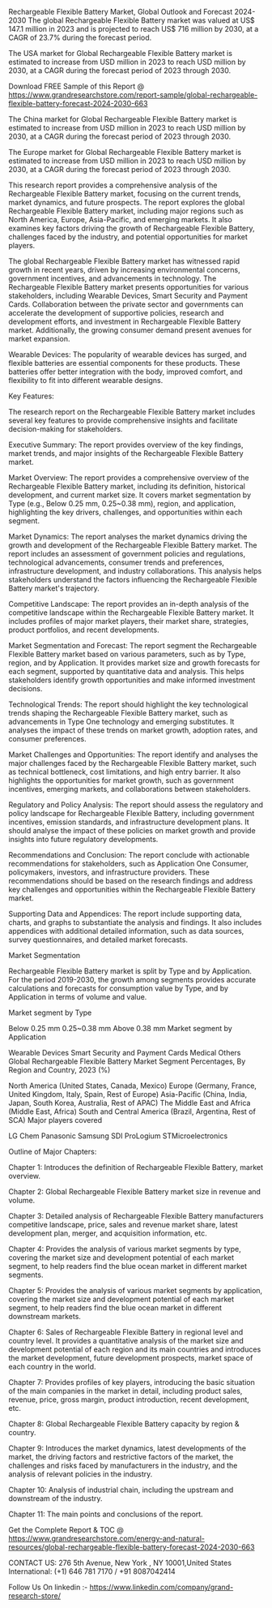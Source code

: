 Rechargeable Flexible Battery Market, Global Outlook and Forecast 2024-2030
The global Rechargeable Flexible Battery market was valued at US$ 147.1 million in 2023 and is projected to reach US$ 716 million by 2030, at a CAGR of 23.7% during the forecast period.

The USA market for Global Rechargeable Flexible Battery market is estimated to increase from USD million in 2023 to reach USD million by 2030, at a CAGR during the forecast period of 2023 through 2030.

Download FREE Sample of this Report @ https://www.grandresearchstore.com/report-sample/global-rechargeable-flexible-battery-forecast-2024-2030-663

The China market for Global Rechargeable Flexible Battery market is estimated to increase from USD million in 2023 to reach USD million by 2030, at a CAGR during the forecast period of 2023 through 2030.

The Europe market for Global Rechargeable Flexible Battery market is estimated to increase from USD million in 2023 to reach USD million by 2030, at a CAGR during the forecast period of 2023 through 2030.

This research report provides a comprehensive analysis of the Rechargeable Flexible Battery market, focusing on the current trends, market dynamics, and future prospects. The report explores the global Rechargeable Flexible Battery market, including major regions such as North America, Europe, Asia-Pacific, and emerging markets. It also examines key factors driving the growth of Rechargeable Flexible Battery, challenges faced by the industry, and potential opportunities for market players.

The global Rechargeable Flexible Battery market has witnessed rapid growth in recent years, driven by increasing environmental concerns, government incentives, and advancements in technology. The Rechargeable Flexible Battery market presents opportunities for various stakeholders, including Wearable Devices, Smart Security and Payment Cards. Collaboration between the private sector and governments can accelerate the development of supportive policies, research and development efforts, and investment in Rechargeable Flexible Battery market. Additionally, the growing consumer demand present avenues for market expansion.

Wearable Devices: The popularity of wearable devices has surged, and flexible batteries are essential components for these products. These batteries offer better integration with the body, improved comfort, and flexibility to fit into different wearable designs.

Key Features:

The research report on the Rechargeable Flexible Battery market includes several key features to provide comprehensive insights and facilitate decision-making for stakeholders.

Executive Summary: The report provides overview of the key findings, market trends, and major insights of the Rechargeable Flexible Battery market.

Market Overview: The report provides a comprehensive overview of the Rechargeable Flexible Battery market, including its definition, historical development, and current market size. It covers market segmentation by Type (e.g., Below 0.25 mm, 0.25~0.38 mm), region, and application, highlighting the key drivers, challenges, and opportunities within each segment.

Market Dynamics: The report analyses the market dynamics driving the growth and development of the Rechargeable Flexible Battery market. The report includes an assessment of government policies and regulations, technological advancements, consumer trends and preferences, infrastructure development, and industry collaborations. This analysis helps stakeholders understand the factors influencing the Rechargeable Flexible Battery market's trajectory.

Competitive Landscape: The report provides an in-depth analysis of the competitive landscape within the Rechargeable Flexible Battery market. It includes profiles of major market players, their market share, strategies, product portfolios, and recent developments.

Market Segmentation and Forecast: The report segment the Rechargeable Flexible Battery market based on various parameters, such as by Type, region, and by Application. It provides market size and growth forecasts for each segment, supported by quantitative data and analysis. This helps stakeholders identify growth opportunities and make informed investment decisions.

Technological Trends: The report should highlight the key technological trends shaping the Rechargeable Flexible Battery market, such as advancements in Type One technology and emerging substitutes. It analyses the impact of these trends on market growth, adoption rates, and consumer preferences.

Market Challenges and Opportunities: The report identify and analyses the major challenges faced by the Rechargeable Flexible Battery market, such as technical bottleneck, cost limitations, and high entry barrier. It also highlights the opportunities for market growth, such as government incentives, emerging markets, and collaborations between stakeholders.

Regulatory and Policy Analysis: The report should assess the regulatory and policy landscape for Rechargeable Flexible Battery, including government incentives, emission standards, and infrastructure development plans. It should analyse the impact of these policies on market growth and provide insights into future regulatory developments.

Recommendations and Conclusion: The report conclude with actionable recommendations for stakeholders, such as Application One Consumer, policymakers, investors, and infrastructure providers. These recommendations should be based on the research findings and address key challenges and opportunities within the Rechargeable Flexible Battery market.

Supporting Data and Appendices: The report include supporting data, charts, and graphs to substantiate the analysis and findings. It also includes appendices with additional detailed information, such as data sources, survey questionnaires, and detailed market forecasts.

Market Segmentation

Rechargeable Flexible Battery market is split by Type and by Application. For the period 2019-2030, the growth among segments provides accurate calculations and forecasts for consumption value by Type, and by Application in terms of volume and value.

Market segment by Type

Below 0.25 mm
0.25~0.38 mm
Above 0.38 mm
Market segment by Application

Wearable Devices
Smart Security and Payment Cards
Medical
Others
Global Rechargeable Flexible Battery Market Segment Percentages, By Region and Country, 2023 (%)

North America (United States, Canada, Mexico)
Europe (Germany, France, United Kingdom, Italy, Spain, Rest of Europe)
Asia-Pacific (China, India, Japan, South Korea, Australia, Rest of APAC)
The Middle East and Africa (Middle East, Africa)
South and Central America (Brazil, Argentina, Rest of SCA)
Major players covered

LG Chem
Panasonic
Samsung SDI
ProLogium
STMicroelectronics

Outline of Major Chapters:

Chapter 1: Introduces the definition of Rechargeable Flexible Battery, market overview.

Chapter 2: Global Rechargeable Flexible Battery market size in revenue and volume.

Chapter 3: Detailed analysis of Rechargeable Flexible Battery manufacturers competitive landscape, price, sales and revenue market share, latest development plan, merger, and acquisition information, etc.

Chapter 4: Provides the analysis of various market segments by type, covering the market size and development potential of each market segment, to help readers find the blue ocean market in different market segments.

Chapter 5: Provides the analysis of various market segments by application, covering the market size and development potential of each market segment, to help readers find the blue ocean market in different downstream markets.

Chapter 6: Sales of Rechargeable Flexible Battery in regional level and country level. It provides a quantitative analysis of the market size and development potential of each region and its main countries and introduces the market development, future development prospects, market space of each country in the world.

Chapter 7: Provides profiles of key players, introducing the basic situation of the main companies in the market in detail, including product sales, revenue, price, gross margin, product introduction, recent development, etc.

Chapter 8: Global Rechargeable Flexible Battery capacity by region & country.

Chapter 9: Introduces the market dynamics, latest developments of the market, the driving factors and restrictive factors of the market, the challenges and risks faced by manufacturers in the industry, and the analysis of relevant policies in the industry.

Chapter 10: Analysis of industrial chain, including the upstream and downstream of the industry.

Chapter 11: The main points and conclusions of the report.

Get the Complete Report & TOC @ https://www.grandresearchstore.com/energy-and-natural-resources/global-rechargeable-flexible-battery-forecast-2024-2030-663

CONTACT US:
276 5th Avenue, New York , NY 10001,United States
International: (+1) 646 781 7170 / +91 8087042414

Follow Us On linkedin :- https://www.linkedin.com/company/grand-research-store/
